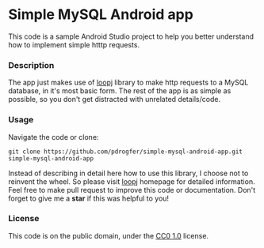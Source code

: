 # Simple MySQL Android app
This code is a sample Android Studio project to help you better understand how to implement simple htttp requests.

### Description
The app just makes use of [loopj](http://loopj.com/android-async-http/) library to make http requests to a 
MySQL database, in it's most basic form. The rest of the app is as simple as possible, so you don't get distracted with unrelated details/code.

### Usage
Navigate the code or clone:
```
git clone https://github.com/pdrogfer/simple-mysql-android-app.git simple-mysql-android-app
```
Instead of describing in detail here how to use this library, I choose not to reinvent the wheel. So please visit [loopj](http://loopj.com/android-async-http/) homepage for detailed information. Feel free to make pull request to improve this code or documentation. Don't forget to give me a **star** if this was helpful to you!

### License
This code is on the public domain, under the [CC0 1.0](https://creativecommons.org/publicdomain/zero/1.0/) license.
